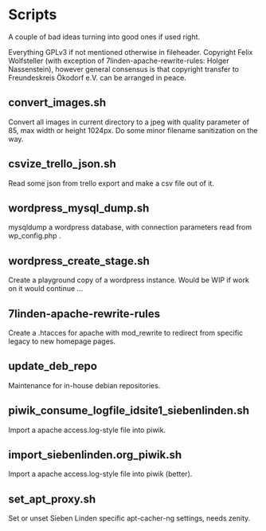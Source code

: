 # Scripts

A couple of bad ideas turning into good ones if used right.

Everything GPLv3 if not mentioned otherwise in fileheader.
Copyright Felix Wolfsteller (with exception of 7linden-apache-rewrite-rules:
Holger Nassenstein), however general consensus is that copyright transfer to
Freundeskreis Ökodorf e.V. can be arranged in peace.

## convert_images.sh

Convert all images in current directory to a jpeg with quality parameter of
85, max width or height 1024px.  Do some minor filename sanitization on the
way.

## csvize_trello_json.sh

Read some json from trello export and make a csv file out of it.

## wordpress_mysql_dump.sh

mysqldump a wordpress database, with connection parameters read from wp_config.php .

## wordpress_create_stage.sh

Create a playground copy of a wordpress instance.  Would be WIP if work on it would continue ...

## 7linden-apache-rewrite-rules

Create a .htacces for apache with mod_rewrite to redirect from specific legacy to new homepage pages.

## update_deb_repo

Maintenance for in-house debian repositories.

## piwik_consume_logfile_idsite1_siebenlinden.sh

Import a apache access.log-style file into piwik.

## import_siebenlinden.org_piwik.sh

Import a apache access.log-style file into piwik (better).

## set_apt_proxy.sh

Set or unset Sieben Linden specific apt-cacher-ng settings, needs zenity.
